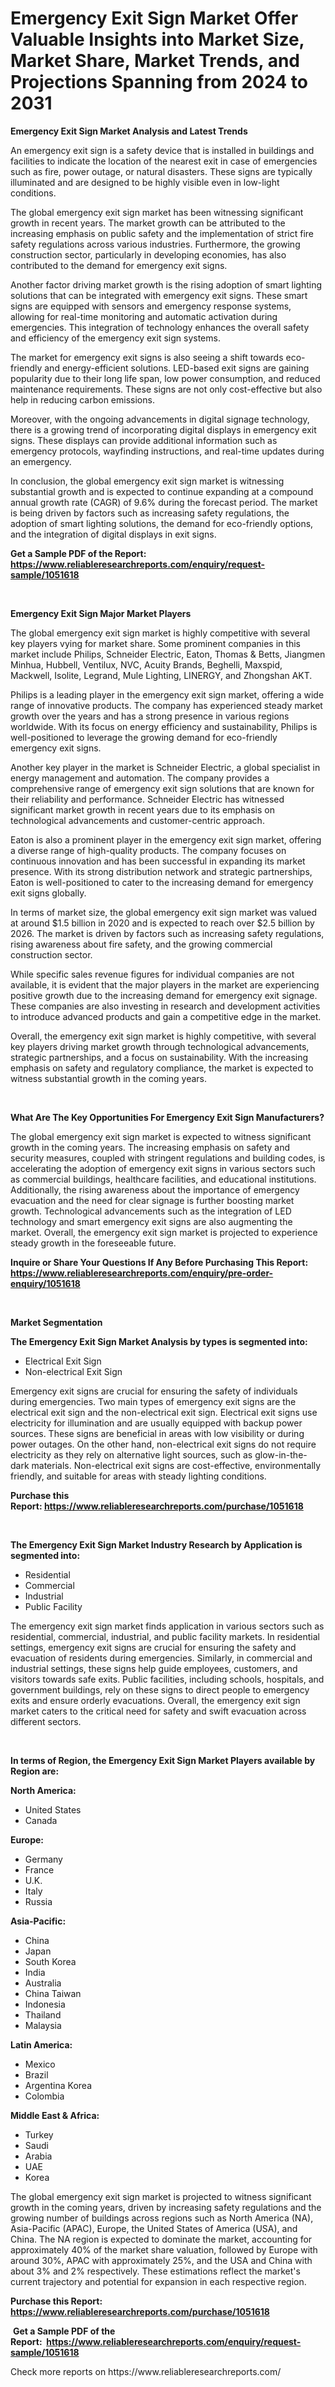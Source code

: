 <p><h1>Emergency Exit Sign Market Offer Valuable Insights into Market Size, Market Share, Market Trends, and Projections Spanning from 2024 to 2031</h1></p><p><strong>Emergency Exit Sign Market Analysis and Latest Trends</strong></p>
<p><p>An emergency exit sign is a safety device that is installed in buildings and facilities to indicate the location of the nearest exit in case of emergencies such as fire, power outage, or natural disasters. These signs are typically illuminated and are designed to be highly visible even in low-light conditions.</p><p>The global emergency exit sign market has been witnessing significant growth in recent years. The market growth can be attributed to the increasing emphasis on public safety and the implementation of strict fire safety regulations across various industries. Furthermore, the growing construction sector, particularly in developing economies, has also contributed to the demand for emergency exit signs.</p><p>Another factor driving market growth is the rising adoption of smart lighting solutions that can be integrated with emergency exit signs. These smart signs are equipped with sensors and emergency response systems, allowing for real-time monitoring and automatic activation during emergencies. This integration of technology enhances the overall safety and efficiency of the emergency exit sign systems.</p><p>The market for emergency exit signs is also seeing a shift towards eco-friendly and energy-efficient solutions. LED-based exit signs are gaining popularity due to their long life span, low power consumption, and reduced maintenance requirements. These signs are not only cost-effective but also help in reducing carbon emissions.</p><p>Moreover, with the ongoing advancements in digital signage technology, there is a growing trend of incorporating digital displays in emergency exit signs. These displays can provide additional information such as emergency protocols, wayfinding instructions, and real-time updates during an emergency.</p><p>In conclusion, the global emergency exit sign market is witnessing substantial growth and is expected to continue expanding at a compound annual growth rate (CAGR) of 9.6% during the forecast period. The market is being driven by factors such as increasing safety regulations, the adoption of smart lighting solutions, the demand for eco-friendly options, and the integration of digital displays in exit signs.</p></p>
<p><strong>Get a Sample PDF of the Report:&nbsp; <a href="https://www.reliableresearchreports.com/enquiry/request-sample/1051618">https://www.reliableresearchreports.com/enquiry/request-sample/1051618</a></strong></p>
<p>&nbsp;</p>
<p><strong>Emergency Exit Sign Major Market Players</strong></p>
<p><p>The global emergency exit sign market is highly competitive with several key players vying for market share. Some prominent companies in this market include Philips, Schneider Electric, Eaton, Thomas & Betts, Jiangmen Minhua, Hubbell, Ventilux, NVC, Acuity Brands, Beghelli, Maxspid, Mackwell, Isolite, Legrand, Mule Lighting, LINERGY, and Zhongshan AKT.</p><p>Philips is a leading player in the emergency exit sign market, offering a wide range of innovative products. The company has experienced steady market growth over the years and has a strong presence in various regions worldwide. With its focus on energy efficiency and sustainability, Philips is well-positioned to leverage the growing demand for eco-friendly emergency exit signs.</p><p>Another key player in the market is Schneider Electric, a global specialist in energy management and automation. The company provides a comprehensive range of emergency exit sign solutions that are known for their reliability and performance. Schneider Electric has witnessed significant market growth in recent years due to its emphasis on technological advancements and customer-centric approach.</p><p>Eaton is also a prominent player in the emergency exit sign market, offering a diverse range of high-quality products. The company focuses on continuous innovation and has been successful in expanding its market presence. With its strong distribution network and strategic partnerships, Eaton is well-positioned to cater to the increasing demand for emergency exit signs globally.</p><p>In terms of market size, the global emergency exit sign market was valued at around $1.5 billion in 2020 and is expected to reach over $2.5 billion by 2026. The market is driven by factors such as increasing safety regulations, rising awareness about fire safety, and the growing commercial construction sector.</p><p>While specific sales revenue figures for individual companies are not available, it is evident that the major players in the market are experiencing positive growth due to the increasing demand for emergency exit signage. These companies are also investing in research and development activities to introduce advanced products and gain a competitive edge in the market.</p><p>Overall, the emergency exit sign market is highly competitive, with several key players driving market growth through technological advancements, strategic partnerships, and a focus on sustainability. With the increasing emphasis on safety and regulatory compliance, the market is expected to witness substantial growth in the coming years.</p></p>
<p>&nbsp;</p>
<p><strong>What Are The Key Opportunities For Emergency Exit Sign Manufacturers?</strong></p>
<p><p>The global emergency exit sign market is expected to witness significant growth in the coming years. The increasing emphasis on safety and security measures, coupled with stringent regulations and building codes, is accelerating the adoption of emergency exit signs in various sectors such as commercial buildings, healthcare facilities, and educational institutions. Additionally, the rising awareness about the importance of emergency evacuation and the need for clear signage is further boosting market growth. Technological advancements such as the integration of LED technology and smart emergency exit signs are also augmenting the market. Overall, the emergency exit sign market is projected to experience steady growth in the foreseeable future.</p></p>
<p><strong>Inquire or Share Your Questions If Any Before Purchasing This Report: <a href="https://www.reliableresearchreports.com/enquiry/pre-order-enquiry/1051618">https://www.reliableresearchreports.com/enquiry/pre-order-enquiry/1051618</a></strong></p>
<p>&nbsp;</p>
<p><strong>Market Segmentation</strong></p>
<p><strong>The Emergency Exit Sign Market Analysis by types is segmented into:</strong></p>
<p><ul><li>Electrical Exit Sign</li><li>Non-electrical Exit Sign</li></ul></p>
<p><p>Emergency exit signs are crucial for ensuring the safety of individuals during emergencies. Two main types of emergency exit signs are the electrical exit sign and the non-electrical exit sign. Electrical exit signs use electricity for illumination and are usually equipped with backup power sources. These signs are beneficial in areas with low visibility or during power outages. On the other hand, non-electrical exit signs do not require electricity as they rely on alternative light sources, such as glow-in-the-dark materials. Non-electrical exit signs are cost-effective, environmentally friendly, and suitable for areas with steady lighting conditions.</p></p>
<p><strong>Purchase this Report:&nbsp;<a href="https://www.reliableresearchreports.com/purchase/1051618">https://www.reliableresearchreports.com/purchase/1051618</a></strong></p>
<p>&nbsp;</p>
<p><strong>The Emergency Exit Sign Market Industry Research by Application is segmented into:</strong></p>
<p><ul><li>Residential</li><li>Commercial</li><li>Industrial</li><li>Public Facility</li></ul></p>
<p><p>The emergency exit sign market finds application in various sectors such as residential, commercial, industrial, and public facility markets. In residential settings, emergency exit signs are crucial for ensuring the safety and evacuation of residents during emergencies. Similarly, in commercial and industrial settings, these signs help guide employees, customers, and visitors towards safe exits. Public facilities, including schools, hospitals, and government buildings, rely on these signs to direct people to emergency exits and ensure orderly evacuations. Overall, the emergency exit sign market caters to the critical need for safety and swift evacuation across different sectors.</p></p>
<p>&nbsp;</p>
<p><strong>In terms of Region, the Emergency Exit Sign Market Players available by Region are:</strong></p>
<p>
    <p> <strong> North America: </strong>
        <ul>
            <li>United States</li>
            <li>Canada</li>
        </ul>
        </p> 
    <p> <strong> Europe: </strong>
        <ul>
            <li>Germany</li>
            <li>France</li>
            <li>U.K.</li>
            <li>Italy</li>
            <li>Russia</li>
        </ul>
        </p> 
    <p> <strong> Asia-Pacific: </strong>
        <ul>
            <li>China</li>
            <li>Japan</li>
            <li>South Korea</li>
            <li>India</li>
            <li>Australia</li>
            <li>China Taiwan</li>
            <li>Indonesia</li>
            <li>Thailand</li>
            <li>Malaysia</li>
        </ul>
        </p> 
    <p> <strong> Latin America: </strong>
        <ul>
            <li>Mexico</li>
            <li>Brazil</li>
            <li>Argentina Korea</li>
            <li>Colombia</li>
        </ul>
        </p> 
    <p> <strong> Middle East & Africa: </strong>
        <ul>
            <li>Turkey</li>
            <li>Saudi</li>
            <li>Arabia</li>
            <li>UAE</li>
            <li>Korea</li>
        </ul>
    </p>
    </p>
<p><p>The global emergency exit sign market is projected to witness significant growth in the coming years, driven by increasing safety regulations and the growing number of buildings across regions such as North America (NA), Asia-Pacific (APAC), Europe, the United States of America (USA), and China. The NA region is expected to dominate the market, accounting for approximately 40% of the market share valuation, followed by Europe with around 30%, APAC with approximately 25%, and the USA and China with about 3% and 2% respectively. These estimations reflect the market's current trajectory and potential for expansion in each respective region.</p></p>
<p><strong>Purchase this Report: <a href="https://www.reliableresearchreports.com/purchase/1051618">https://www.reliableresearchreports.com/purchase/1051618</a></strong></p>
<p>&nbsp;<strong>Get a Sample PDF of the Report:&nbsp;&nbsp;<a href="https://www.reliableresearchreports.com/enquiry/request-sample/1051618">https://www.reliableresearchreports.com/enquiry/request-sample/1051618</a></strong></p>
<p><strong></strong></p>
<p>Check more reports on https://www.reliableresearchreports.com/</p>